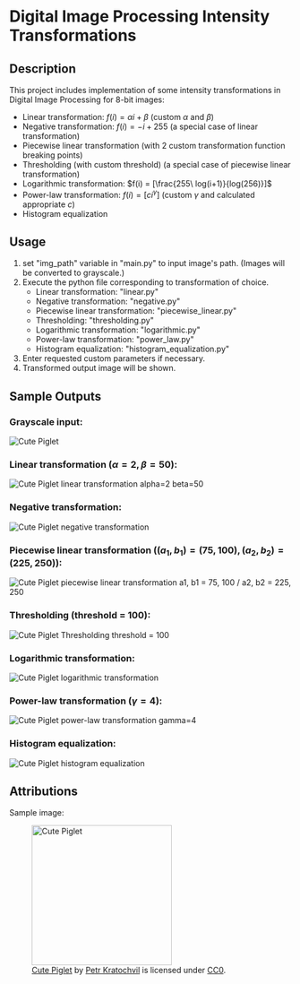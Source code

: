 # Digital Image Processing Intensity Transformations

## Description
This project includes implementation of some intensity transformations in Digital Image Processing for 8-bit images:
- Linear transformation: $f(i) = \alpha i + \beta$ (custom $\alpha$ and $\beta$)
- Negative transformation: $f(i) = -i + 255$ (a special case of linear transformation)
- Piecewise linear transformation (with 2 custom transformation function breaking points)
- Thresholding (with custom threshold) (a special case of piecewise linear transformation)
- Logarithmic transformation: $f(i) = [\frac{255\ log(i+1)}{log(256)}]$
- Power-law transformation: $f(i) = [ci^\gamma]$ (custom $\gamma$ and calculated appropriate $c$)
- Histogram equalization

## Usage
1. set "img_path" variable in "main.py" to input image's path. (Images will be converted to grayscale.)
2. Execute the python file corresponding to transformation of choice.
    - Linear transformation: "linear.py"
    - Negative transformation: "negative.py"
    - Piecewise linear transformation: "piecewise_linear.py"
    - Thresholding: "thresholding.py"
    - Logarithmic transformation: "logarithmic.py"
    - Power-law transformation: "power_law.py"
    - Histogram equalization: "histogram_equalization.py"
3. Enter requested custom parameters if necessary.
4. Transformed output image will be shown.


## Sample Outputs
### Grayscale input:
![Cute Piglet](assets/images/grayscale.png)

### Linear transformation ($\alpha=2, \beta=50$):
![Cute Piglet linear transformation alpha=2 beta=50](assets/images/linear_alpha2_beta50.png)

### Negative transformation:
![Cute Piglet negative transformation](assets/images/negative.png)

### Piecewise linear transformation $((a_1, b_1) = (75, 100), (a_2, b_2) = (225, 250))$:
![Cute Piglet piecewise linear transformation a1, b1 = 75, 100 / a2, b2 = 225, 250](assets/images/piecewise_75_100_225_250.png)

### Thresholding (threshold = 100):
![Cute Piglet Thresholding threshold = 100](assets/images/thresholding_100.png)

### Logarithmic transformation:
![Cute Piglet logarithmic transformation](assets/images/log.png)

### Power-law transformation ($\gamma = 4$):
![Cute Piglet power-law transformation gamma=4](assets/images/power_law_gamma4.png)

### Histogram equalization:
![Cute Piglet histogram equalization](assets/images/histogram_equalization.png)


## Attributions
Sample image:
<figure>
  <img src="https://github.com/Delaram-M/intensity-transformation/blob/main/assets/images/cute-piglet.jpg" alt="Cute Piglet" width="250"> 
  <figcaption>
     <a href="https://www.publicdomainpictures.net/en/view-image.php?image=24588&picture=cute-piglet">Cute Piglet</a> 
     by <a href="https://www.publicdomainpictures.net/en/browse-author.php?a=1">Petr Kratochvil</a> 
     is licensed under <a href="https://creativecommons.org/publicdomain/zero/1.0/">CC0</a>.
  </figcaption>
</figure>
